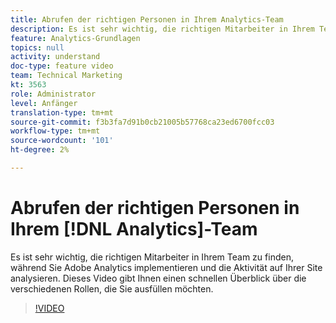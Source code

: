 ```yaml
---
title: Abrufen der richtigen Personen in Ihrem Analytics-Team
description: Es ist sehr wichtig, die richtigen Mitarbeiter in Ihrem Team zu finden, während Sie Adobe Analytics implementieren und die Aktivität auf Ihrer Site analysieren. Dieses Video gibt Ihnen einen schnellen Überblick über die verschiedenen Rollen, die Sie ausfüllen möchten.
feature: Analytics-Grundlagen
topics: null
activity: understand
doc-type: feature video
team: Technical Marketing
kt: 3563
role: Administrator
level: Anfänger
translation-type: tm+mt
source-git-commit: f3b3fa7d91b0cb21005b57768ca23ed6700fcc03
workflow-type: tm+mt
source-wordcount: '101'
ht-degree: 2%

---
```



# Abrufen der richtigen Personen in Ihrem [!DNL Analytics]-Team

Es ist sehr wichtig, die richtigen Mitarbeiter in Ihrem Team zu finden, während Sie Adobe Analytics implementieren und die Aktivität auf Ihrer Site analysieren. Dieses Video gibt Ihnen einen schnellen Überblick über die verschiedenen Rollen, die Sie ausfüllen möchten.

>[!VIDEO](https://video.tv.adobe.com/v/28756/?quality=12)
